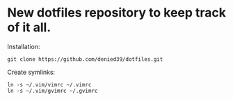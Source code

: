 
New dotfiles repository to keep track of it all.
=======
Installation:

 `git clone https://github.com/denied39/dotfiles.git`

  Create symlinks:

    ln -s ~/.vim/vimrc ~/.vimrc
    ln -s ~/.vim/gvimrc ~/.gvimrc

  
